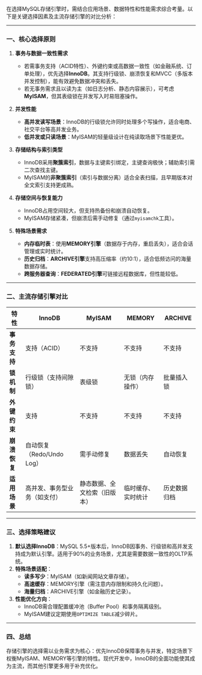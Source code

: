 在选择MySQL存储引擎时，需结合应用场景、数据特性和性能需求综合考量。以下是关键选择因素及主流存储引擎的对比分析：

---

### 一、核心选择原则
1. **事务与数据一致性需求**
    - 若需事务支持（ACID特性）、外键约束或高数据一致性（如金融系统、订单处理），优先选择**InnoDB**。其支持行级锁、崩溃恢复和MVCC（多版本并发控制），能有效避免数据冲突和丢失。
    - 若无事务需求且以读为主（如日志分析、静态内容展示），可考虑**MyISAM**，但其表级锁在并发写入时易阻塞操作。

2. **并发性能**
    - **高并发读写场景**：InnoDB的行级锁允许同时处理多个写操作，适合电商、社交平台等高并发业务。
    - **低并发或只读场景**：MyISAM的轻量级设计在纯读取场景下性能更优。

3. **存储结构与索引类型**
    - InnoDB采用**聚簇索引**，数据与主键索引绑定，主键查询极快；辅助索引需二次查找主键。
    - MyISAM的**非聚簇索引**（索引与数据分离）适合全表扫描，且早期版本对全文索引支持更成熟。

4. **存储空间与恢复能力**
    - InnoDB占用空间较大，但支持热备份和崩溃自动恢复。
    - MyISAM存储紧凑，但崩溃后需手动修复（通过`myisamchk`工具）。

5. **特殊场景需求**
    - **内存临时表**：使用**MEMORY引擎**（数据存于内存，重启丢失），适合会话管理或实时统计。
    - **历史归档**：**ARCHIVE引擎**支持高压缩率（约10:1），适合低频访问的海量数据存储。
    - **跨服务器查询**：**FEDERATED引擎**可链接远程数据库，但性能较低。

---

### 二、主流存储引擎对比
| 特性                | InnoDB                          | MyISAM                         | MEMORY                     | ARCHIVE                     |
|---------------------|---------------------------------|--------------------------------|----------------------------|-----------------------------|
| **事务支持**        | 支持（ACID）           | 不支持                         | 不支持                     | 不支持                      |
| **锁机制**          | 行级锁（支持间隙锁）    | 表级锁                 | 无锁（内存操作）       | 批量插入锁              |
| **外键约束**        | 支持                   | 不支持                         | 不支持                     | 不支持                      |
| **崩溃恢复**        | 自动恢复（Redo/Undo Log）  | 需手动修复             | 数据丢失               | 自动恢复                |
| **适用场景**        | 高并发、事务型业务（如支付）    | 静态数据、全文检索（旧版本）    | 临时缓存、实时统计      | 历史数据归档        |

---

### 三、选择策略建议
1. **默认选择InnoDB**：MySQL 5.5+版本后，InnoDB因事务、行级锁和高并发支持成为默认引擎。适用于90%的业务场景，尤其是需要数据一致性的OLTP系统。
2. **特殊场景适配**：
    - **读多写少**：MyISAM（如新闻网站文章存储）。
    - **高速缓存**：MEMORY引擎（需注意内存限制和持久化问题）。
    - **海量归档**：ARCHIVE引擎（如金融历史记录）。
3. **性能优化方向**：
    - InnoDB需合理配置缓冲池（Buffer Pool）和事务隔离级别。
    - MyISAM建议定期使用`OPTIMIZE TABLE`减少碎片。

---

### 四、总结
存储引擎的选择需以业务需求为核心：优先InnoDB保障事务与并发，特定场景下权衡MyISAM、MEMORY等引擎的特性。现代开发中，InnoDB的全面功能使其成为主流，而其他引擎更多用于补充优化。